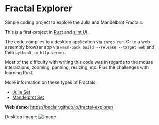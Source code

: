 # Fractal Explorer
Simple coding project to explore the Julia and Mandelbrot Fractals.

This is a first-project in [Rust](https://www.rust-lang.org/) and [slint UI](https://slint.dev/).

The code compiles to a desktop application via `cargo run`.  Or to a web assembly browser app via `wasm-pack build --release --target web` and then `python3 -m http.server`.

Most of the difficulty with writing this code was in regards to the mouse interactions, zooming, panning, resizing, etc.  Plus the challenges with learning Rust.

More information on these types of Fractals:
* [Julia Set](https://en.wikipedia.org/wiki/Julia_set)
* [Mandelbrot Set](https://en.wikipedia.org/wiki/Mandelbrot_set)

**Web demo**: https://boclair.github.io/fractal-explorer/

Desktop image:
![image](https://github.com/boclair/fractal-explorer/assets/154125/9d617898-61bc-4fad-813e-229b93b54852)
